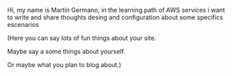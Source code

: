 
Hi, my name is Martín Germano, in the learning path of AWS services i want to write and share thoughts desing and configuration about some specifics escenarios

(Here you can say lots of fun things about your site.

Maybe say a some things about yourself.

Or maybe what you plan to blog about.)
